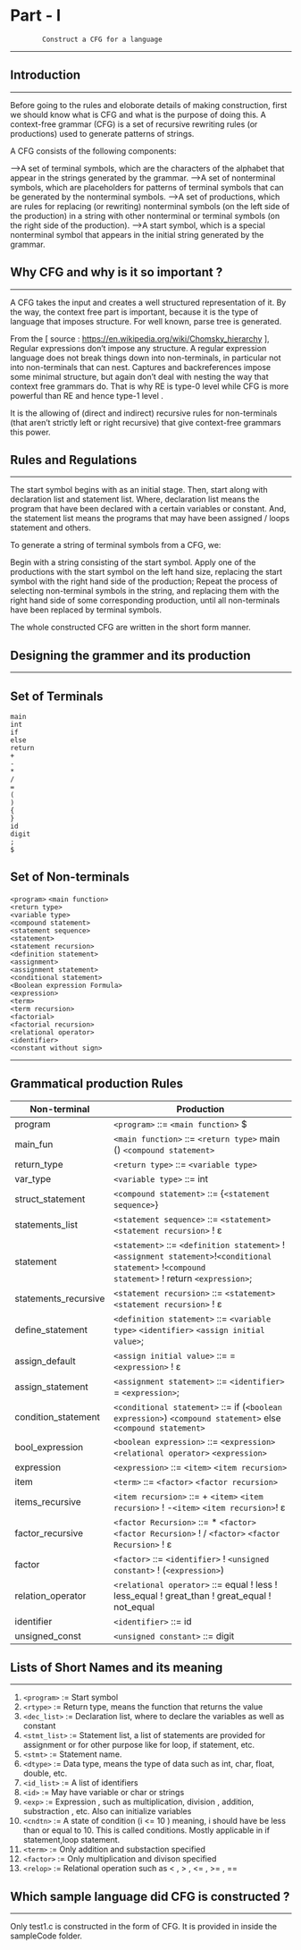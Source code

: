 # Part - I 
		    Construct a CFG for a language 
---------------------------------------------------------

## Introduction
------------------------------
Before going to the rules and eloborate details of making construction, first we 
should know what is CFG and what is the purpose of doing this.
A context-free grammar (CFG) is a set of recursive rewriting rules (or productions) used to generate patterns of strings.

A CFG consists of the following components:

  -->A set of terminal symbols, which are the characters of the alphabet that appear in the strings generated by the grammar.
 -->A set of nonterminal symbols, which are placeholders for patterns of terminal symbols that can be generated by the nonterminal symbols.
 -->A set of productions, which are rules for replacing (or rewriting) nonterminal symbols (on the left side of the production) in a string with other nonterminal or terminal symbols (on the right side of the production).
 -->A start symbol, which is a special nonterminal symbol that appears in the initial string generated by the grammar.

## Why CFG and why is it so important ?
----------------------------------------------------
A CFG takes the input and creates a well structured representation of it. By the way, the context free part is important, because it is the type of language that imposes structure. For well known, parse tree is generated.

From the [ source : https://en.wikipedia.org/wiki/Chomsky_hierarchy ], 
Regular expressions don’t impose any structure. A regular expression language does not break things down into non-terminals, in particular not into non-terminals that can nest. Captures and backreferences impose some minimal structure, but again don’t deal with nesting the way that context free grammars do. That is why RE is type-0 level while CFG is more powerful than RE and hence type-1 level .

It is the allowing of (direct and indirect) recursive rules for non-terminals (that aren’t strictly left or right recursive) that give context-free grammars this power.

## Rules and Regulations
---------------------------------------------

The start symbol begins with <program> as an initial stage.
Then, start along with declaration list and statement list. Where, declaration list means the program that have been declared with a certain variables or constant. 
And, the statement list means the programs that may have been assigned / loops statement and others.

To generate a string of terminal symbols from a CFG, we:

Begin with a string consisting of the start symbol.
Apply one of the productions with the start symbol on the left hand size, replacing the start symbol with the right hand side of the production;
Repeat the process of selecting non-terminal symbols in the string, and replacing them with the right hand side of some corresponding production, until all non-terminals have been replaced by terminal symbols.

The whole constructed CFG are written in the short form manner. 

## Designing the grammer and its production
------------------------------------------------------------------------

Set of Terminals
---------------------------------
	main 
 	int 
 	if 
 	else 
 	return  
 	+  
 	-  
 	*  
 	/  
 	= 
 	(  
 	) 
 	{  
 	}  
 	id  
 	digit  
 	; 
 	$ 

 Set of Non-terminals 
 ------------------------------
```<program>``` 
```<main function>```<br/> 
```<return type>``` <br />
```<variable type>```<br/> 
```<compound statement>```<br/> 
```<statement sequence>```<br />
```<statement>```<br/> 
```<statement recursion>``` <br/> 
```<definition statement>``` <br />
```<assignment>```<br/> 
```<assignment statement>``` <br/> 
```<conditional statement>``` <br />
```<Boolean expression Formula>``` <br/>
```<expression>```<br/> 
```<term>```<br/> 
```<term recursion>``` <br />
```<factorial>```<br/> 
```<factorial recursion>```<br/> 
```<relational operator>```<br/> 
```<identifier>```<br/> 
```<constant without sign>```

-----------------------------------------
Grammatical production Rules 
------------------------------

| Non-terminal 				|				Production              							 
| ------------------------------------- | -------------------------------------------------------------------------------------------------------------  
| program				| ```<program>``` ::= ```<main function>``` $									                 
| main_fun				| ```<main function>``` ::= ```<return type>``` main () ```<compound statement>``` 			         	
| return_type				| ```<return type>``` ::= ```<variable type>```								                                 
| var_type				| ```<variable type>``` ::= int										         			
| struct_statement			| ```<compound statement>``` ::= {```<statement sequence>```}	                                                         
| statements_list			| ```<statement sequence>``` ::= ```<statement>``` ```<statement recursion>``` ! ε					         
| statement				| ```<statement>``` ::= ```<definition statement>``` ! ```<assignment statement>```!```<conditional statement>``` !```<compound 							statement>```  ! return ```<expression>```;           
| statements_recursive	        	| ```<statement recursion>``` ::= ```<statement>``` ```<statement recursion>``` ! ε						 
| define_statement	            	| ```<definition statement>``` ::= ```<variable type>``` ```<identifier>``` ```<assign initial value>```;				 
| assign_default	                | ```<assign initial value>``` ::= = ```<expression>``` ! ε									  
| assign_statement	            	| ```<assignment statement>``` ::= ```<identifier>``` = ```<expression>```;							 
| condition_statement	            	| ```<conditional statement>``` ::= if (```<boolean expression>```) ```<compound statement>``` else  ```<compound statement>```		
| bool_expression	                | ```<boolean expression>``` ::= ```<expression>``` ```<relational operator>``` ```<expression>```					 
| expression	                    	| ```<expression>``` ::= ```<item>``` ```<item recursion>```								 
| item	                          	| ```<term>``` ::= ```<factor>``` ```<factor recursion>```									 
| items_recursive	                | ```<item recursion>``` ::= + ```<item>``` ```<item recursion>``` ! -```<item>``` ```<item recursion>```! ε				
| factor_recursive	            	| ```<factor Recursion>``` ::= * ```<factor>``` ```<factor Recursion>``` ! / ```<factor>``` ```<factor Recursion>``` ! ε		
| factor	                        | ```<factor>``` ::= ```<identifier>``` ! ```<unsigned constant>``` ! (```<expression>```)						 
| relation_operator	             	| ```<relational operator>``` ::= equal ! less ! less_equal ! great_than ! great_equal ! not_equal			 
| identifier	                     	| ```<identifier>``` ::= id												  
| unsigned_const	                | ```<unsigned constant>``` ::= digit											 							 


## Lists of Short Names and its meaning 
---------------------------------------------
1. ```<program>```  	:= Start symbol 
2. ```<rtype>```	:= Return type, means the function that returns the value 
3. ```<dec_list>```	:= Declaration list, where to declare the variables as well as constant 
4. ```<stmt_list>```	:= Statement list, a list of statements are provided for assignment or for other purpose like for loop, if statement, etc.
5. ```<stmt>```		:= Statement name. 
6. ```<dtype>```	:= Data type, means the type of data such as int, char, float, double, etc.
7. ```<id_list>```	:= A list of identifiers
8. ```<id>```		:= May have variable or char or strings 
9. ```<exp>```		:= Expression , such as multiplication, division , addition, substraction , etc. Also can initialize variables 
10. ```<cndtn>```	:= A state of condition (i <= 10 ) meaning, i should have be less than or equal to 10. This is called conditions. Mostly applicable in if statement,loop statement. 
11. ```<term>```   	:= Only addition and substaction specified
12. ```<factor>``` 	:= Only multiplication and divison specified
13. ```<relop>```  	:= Relational operation such as < , > , <= , >= , == 

## Which sample language did CFG is constructed ?
------------------------------------------------------------------
Only test1.c is constructed in the form of CFG. It is provided in inside the sampleCode folder. 

